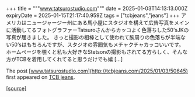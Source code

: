 +++
title = """www.tatsurostudio.com"""
date = 2025-01-03T14:13:13.000Z
expiryDate = 2025-01-15T21:17:40.959Z
tags = ["tcbjeans","jeans"]
+++
アメリカはニュージャージー州にある馬小屋にスタジオを構えて広告写真をメインに活動してるフォトグラファーTatsuroさんからカッコよく色落ちした50’sJKの写真が届きました。 きっと撮影の相棒として使われて腕周りの色落ちが半端ない50’sはもちろんですが、スタジオの雰囲気もメチャクチャカッコいいです。 ホームページを覗くと私も大好きなStetsonの撮影もされてる方らしく、そんな方がTCBを着用してくれてると思うだけでも嬉 \[…\]

The post [www.tatsurostudio.com](http://tcbjeans.com/2025/01/03/50645) first appeared on [TCB jeans](http://tcbjeans.com).

[[source]](http://tcbjeans.com/2025/01/03/50645)
